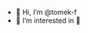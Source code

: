 - 👋 Hi, I’m @tomek-f
- 👀 I’m interested in 🔫

<!---
tomek-f/tomek-f is a ✨ special ✨ repository because its `README.md` (this file) appears on your GitHub profile.
You can click the Preview link to take a look at your changes.
--->
